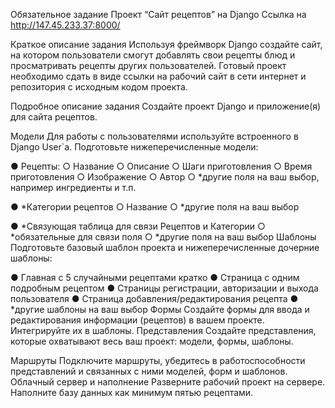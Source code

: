 Обязательное задание
Проект “Сайт рецептов” на Django
Ссылка на http://147.45.233.37:8000/

Краткое описание задания
Используя фреймворк Django создайте сайт, на котором пользователи смогут добавлять свои рецепты блюд и просматривать рецепты других пользователей. Готовый проект необходимо сдать в виде ссылки на рабочий сайт в сети интернет и репозитория с исходным кодом проекта.

Подробное описание задания
Создайте проект Django и приложение(я) для сайта рецептов.

Модели
Для работы с пользователями используйте встроенного в Django User`a. Подготовьте нижеперечисленные модели:

● Рецепты:
    ○ Название
    ○ Описание
    ○ Шаги приготовления
    ○ Время приготовления
    ○ Изображение
    ○ Автор
    ○ *другие поля на ваш выбор, например ингредиенты и т.п.

● *Категории рецептов
    ○ Название
    ○ *другие поля на ваш выбор

● *Связующая таблица для связи Рецептов и Категории
    ○ *обязательные для связи поля
    ○ *другие поля на ваш выбор
Шаблоны
Подготовьте базовый шаблон проекта и нижеперечисленные дочерние шаблоны:

● Главная с 5 случайными рецептами кратко
● Страница с одним подробным рецептом
● Страницы регистрации, авторизации и выхода пользователя
● Страница добавления/редактирования рецепта
● *другие шаблоны на ваш выбор
Формы
Создайте формы для ввода и редактирования информации (рецептов) в вашем проекте. Интегрируйте их в шаблоны. Представления Создайте представления, которые охватывают весь ваш проект: модели, формы, шаблоны.

Маршруты
Подключите маршруты, убедитесь в работоспособности представлений и связанных с ними моделей, форм и шаблонов. Облачный сервер и наполнение Разверните рабочий проект на сервере. Наполните базу данных как минимум пятью рецептами.
